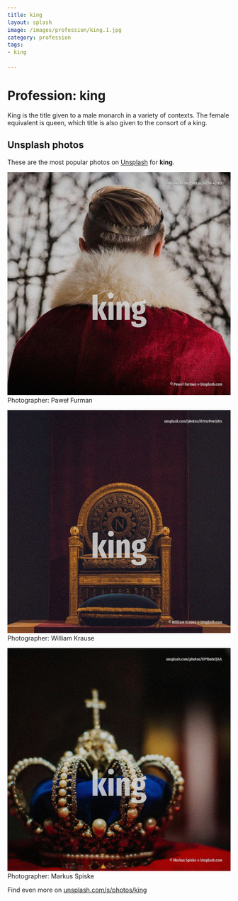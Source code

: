 ```yaml
---
title: king
layout: splash
image: /images/profession/king.1.jpg
category: profession
tags:
- king

---
```

# Profession: king

King is the title given to a male monarch in a variety of contexts.
The female equivalent is queen, which title is also given to the consort of a king.

 
## Unsplash photos
These are the most popular photos on [Unsplash](https://unsplash.com) for **king**.
 
![king](/images/profession/king.1.jpg)
Photographer:  Paweł Furman
 
![king](/images/profession/king.2.jpg)
Photographer:  William Krause
 
![king](/images/profession/king.3.jpg)
Photographer:  Markus Spiske
 
Find even more on [unsplash.com/s/photos/king](https://unsplash.com/s/photos/king)
 
